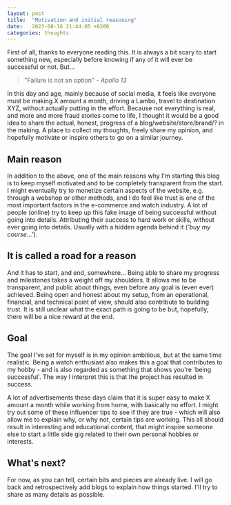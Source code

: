 ```yaml
---
layout: post
title:  "Motivation and initial reasoning"
date:   2023-08-16 21:44:05 +0200
categories: thoughts
---
```

First of all, thanks to everyone reading this. It is always a bit scary to start something new, especially before knowing if any of it will ever be successful or not. But...

> "Failure is not an option" -  _Apollo 13_

In this day and age, mainly because of social media, it feels like everyone must be making X amount a month, driving a Lambo, travel to destination XYZ, without actually putting in the effort. Because not everything is real, and more and more fraud stories come to life, I thought it would be a good idea to share the actual, honest, progress of a blog/website/store/brand/? in the making. A place to collect my thoughts, freely share my opinion, and hopefully motivate or inspire others to go on a similar journey.

## Main reason
In addition to the above, one of the main reasons why I'm starting this blog is to keep myself motivated and to be completely transparent from the start. I might eventually try to monetize certain aspects of the website, e.g. through a webshop or other methods, and I do feel like trust is one of the most important factors in the e-commerce and watch industry. A lot of people (online) try to keep up this fake image of being successful without going into details. Attributing their success to hard work or skills, without ever going into details. Usually with a hidden agenda behind it (_'buy my course...'_).

## It is called a road for a reason
And it has to start, and end, somewhere... Being able to share my progress and milestones takes a weight off my shoulders. It allows me to be transparent, and public about things, even before any goal is (even ever) achieved. Being open and honest about my setup, from an operational, financial, and technical point of view, should also contribute to building trust. It is still unclear what the exact path is going to be but, hopefully, there will be a nice reward at the end. 

## Goal
The goal I've set for myself is in my opinion ambitious, but at the same time realistic. Being a watch enthusiast also makes this a goal that contributes to my hobby - and is also regarded as something that shows you're 'being successful'. The way I interpret this is that the project has resulted in success.

A lot of advertisements these days claim that it is super easy to make X amount a month while working from home, with basically no effort. I might try out some of these influencer tips to see if they are true - which will also allow me to explain why, or why not, certain tips are working. This all should result in interesting and educational content, that might inspire someone else to start a little side gig related to their own personal hobbies or interests.

## What's next?
For now, as you can tell, certain bits and pieces are already live. I will go back and retrospectively add blogs to explain how things started. I'll try to share as many details as possible. 